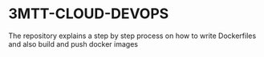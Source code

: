# 3MTT-CLOUD-DEVOPS
The repository explains a step by step process on how to write Dockerfiles and also build and push docker images
